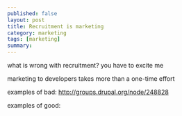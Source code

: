 ```yaml
---
published: false
layout: post
title: Recruitment is marketing
category: marketing
tags: [marketing]
summary: 
---
```

what is wrong with recruitment?
you have to excite me

marketing to developers
takes more than a one-time effort

examples of bad:
http://groups.drupal.org/node/248828

examples of good:
